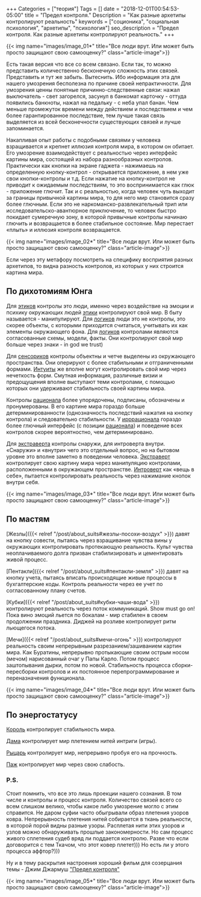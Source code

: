 +++
Categories = ["теория"]
Tags = []
date = "2018-12-01T00:54:53-05:00"
title = "Предел контроля."
Description = "Как разные архетипы контролируют реальность"
keywords = ["соционика", "социальная психология", "архетипы", "психология"]
seo_description = "Предел контроля. Как разные архетипы контролируют реальность."
+++

{{< img name="images/image_01*" title="Все люди врут. Или может быть просто защищают свою самооценку?" class="article-image">}}

Есть такая версия что все со всем связано. Если так, то можно представить количественно бесконечную сложность этих связей. 
Представить и тут же забыть. Вытеснить. Ибо информация эта для нашего умозрения бесполезна по причине своей непрактичности. 
Для умозрения ценны понятные причинно-следственные связи: нажал выключатель - свет загорелся, засунул в банкомат карточку - 
оттуда появились банкноты, нажал на педальку - с неба упал банан. Чем меньше промежуток времени между действием и последствием и 
чем более гарантированное последствие, тем лучше такая связь выделяется из всей бесконечности существующих связей и лучше запоминается.

Накапливая опыт работы с подобными связями у человека взращивается и крепнет иллюзия контроля мира, в котором он обитает. 
Его умозрение взаимодействует с реальностью через интерфейс картины мира, состоящей из набора разнообразных контролов. 
Практически как кнопки на экране гаджета - нажимаешь на определенную кнопку-контрол - открывается приложение, 
в нем уже свои кнопки-контролы и т.д. Если нажатие на кнопку-контрол не приводит к ожидаемым последствиям, 
то это воспринимается как глюк - приложение глючит. Так и с реальностью, когда человек чуть выходит за границы привычной картины мира, 
то для него мир становится сразу более глючным. Если это не наркоманско-развлекательный трип или исследовательско-авантюрное приключение, 
то человек быстро покидает сумеречную зону, в которой привычные контролы начинаю глючить и возвращается в более стабильное состояние. 
Мир перестает «плыть» и иллюзия контроля возвращается.  

{{< img name="images/image_02*" title="Все люди врут. Или может быть просто защищают свою самооценку?" class="article-image">}}

Если через эту метафору посмотреть на специфику восприятия разных архетипов, то видна разность контролов, 
из которых у них строится картина мира.

## По дихотомиям Юнга

Для <a href='/archetype/?ethicLogic=этик' target='_blank'>этиков</a> контролы это люди, именно через воздействие на эмоции и психику 
окружающих людей <a href='/archetype/?ethicLogic=этик' target='_blank'>этики</a> контролируют свой мир. 
В быту называется - манипулируют.  Для <a href='/archetype/?ethicLogic=логик' target='_blank'>логиков</a> люди это не контролы, это скорее объекты, с которыми приходится считаться, 
учитывать их как элементы окружающего фона. Для <a href='/archetype/?ethicLogic=логик' target='_blank'>логиков</a> контролами являются согласованные схемы, модели, факты. 
Они контролируют свой мир больше через знаки - in god we trust)

Для <a href='/archetype/?sensIntuit=сенсорик' target='_blank'>сенсориков</a> контролы объектны и четче выделены из окружающего пространства. 
Они оперируют с более стабильными и отграниченными формами. 
<a href='/archetype/?sensIntuit=интуит' target='_blank'>Интуиты</a> же вполне могут контролировать свой мир через нечеткость форм. Смутная информация, различные визии и предощущения вполне выступают 
теми контролами, с помощью которых они удерживают стабильность своей картины мира.

Контролы <a href='/archetype/?rationalIrrational=рационал' target='_blank'>рационала</a> более упорядочены, подписаны, обозначены и пронумерованы. В его картине мира гораздо больше детерминированности 
(однозначность последствий нажатия на кнопку контрола) и следовательно стабильности. 
У <a href='/archetype/?rationalIrrational=иррационал' target='_blank'>ирррационала</a> гораздо более глючный интерфейс (с позиции <a href='/archetype/?rationalIrrational=рационал' target='_blank'>рационала</a>) и поведение всех контролов скорее вероятностно, 
чем детерминировано.   

Для <a href='/archetype/?extroIntro=экстраверт' target='_blank'>экстраверта</a> контролы снаружи, для интроверта внутри. «Снаружи» и «внутри» чего это отдельный вопрос, 
но на бытовом уровне это вполне заметно в поведении человека. <a href='/archetype/?extroIntro=экстраверт' target='_blank'>Экстраверт</a> контролирует свою картину мира через манипуляцию контролами, 
расположенными в окружающем пространстве. <a href='/archetype/?extroIntro=интроверт' target='_blank'>Интроверт</a> как «вещь в себе», пытается контролировать реальность через нажимание кнопок внутри себя.

{{< img name="images/image_03*" title="Все люди врут. Или может быть просто защищают свою самооценку?" class="article-image">}}

## По мастям

[Жезлы]({{< relref "/post/about_suits#жезлы-посохи-воздух" >}}) давят на кнопку совести, пытаясь через взращивание чувства вины у окружающих контролировать протекающую реальность. 
Культ чувства неоплачиваемого долга призван стабилизировать и цементировать живой процесс.

[Пентакли]({{< relref "/post/about_suits#пентакли-земля" >}}) давят на кнопку учета, пытаясь вписать происходящие живые процессы в бухгалтерские коды. 
Контроль реальности через ее учет по согласованному плану счетов.

[Кубки]({{< relref "/post/about_suits#кубки-чаши-вода" >}}) контролируют реальность через поток коммуникаций. Show must go on! Пока вино эмоций льется по бокалам - 
мир стабилен в своем продолжении праздника. Диджей на розливе контролирует ритм льющегося потока.

[Мечи]({{< relref "/post/about_suits#мечи-огонь" >}})  контролируют реальность своим непрерывным разрезанием/зашиванием картин мира. 
Как Буратины, непрерывно протыкающие своим острым носом (мечом) нарисованный очаг у Папы Карло. Потом процесс заштопывания дырки, 
потом по новой. Стабильность процесса сборки-пересборки контролов и их постоянное перепрограммирование и переназначения функционала. 

{{< img name="images/image_04*" title="Все люди врут. Или может быть просто защищают свою самооценку?" class="article-image">}}

## По энергостатусу

<a href='/archetype/?status=king' target='_blank'>Король</a> контролирует стабильность мира.

<a href='/archetype/?status=queen' target='_blank'>Дама</a> контролирует мир плетением нитей интриги (игры).

<a href='/archetype/?status=knight' target='_blank'>Рыцарь</a> контролирует мир, непрерывно пробуя его на прочность.

<a href='/archetype/?status=page' target='_blank'>Паж</a> контролирует мир через свою слабость.

### P.S.
Стоит помнить, что все это лишь проекции нашего сознания. В том числе и контролы и процесс контроля. 
Количество связей всего со всем слишком велико, чтобы какое либо умозрение могло с этим справится. 
Не даром суфии часто обыгрывали образ плетения узоров ковра. Непрерывность плетения нитей собирается в ткань реальности, 
в которой порой видны разные узоры. Расплетая нити этих узоров и узлов можно обнаруживать прошлые закономерности. 
Но сам процесс живого сплетения судеб вряд ли поддается контролю. Разве что если договорится с тем Ткачом, что этот ковер плетет))) 
Но есть ли у этого процесса аффтор?)))

Ну и в тему раскрытия настроения хороший фильм для созерцания темы - 
Джим Джармуш <a href='https://www.kinopoisk.ru/film/404175/' target='_blank'>"Предел контроля"</a>

{{< img name="images/image_05*" title="Все люди врут. Или может быть просто защищают свою самооценку?" class="article-image">}}
